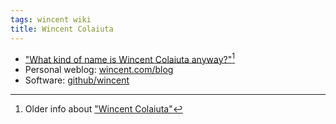 ```yaml
---
tags: wincent wiki
title: Wincent Colaiuta
---
```


-   ["What kind of name is Wincent Colaiuta anyway?"](/blog/what-kind-of-name-is-wincent-colaiuta-anyway)[^older]
-   Personal weblog: [wincent.com/blog](https://wincent.com/blog)
-   Software: [github/wincent](https://github.com/wincent)

[^older]: Older info about ["Wincent Colaiuta"](http://wincent.com/a/about/wincent/)
